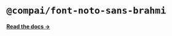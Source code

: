# `@compai/font-noto-sans-brahmi`

[**Read the docs &rarr;**](https://components.ai/docs/typefaces/noto-sans-brahmi)
